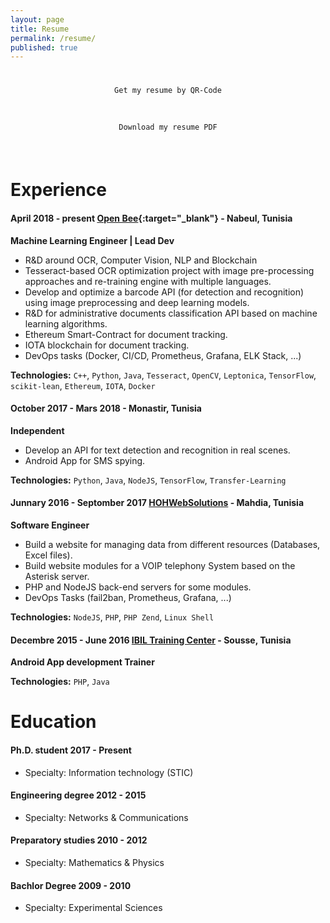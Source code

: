 ```yaml
---
layout: page
title: Resume
permalink: /resume/
published: true
---
```




<style>
  .icondemo {
    margin: 0;
    padding: 0;
    list-style: none;
    text-align: center;
    margin-left: -5px;
    margin-right: -5px;
  }
  .icondemo__item {
    width: 100%;
    float: center;
    padding: 0;
  }
  .icondemo__inner {
    margin: 5px;
    padding: 15px 10px;
    border-radius: 6px;
  }
  .icondemo__item .icon {
    display: inline-block;
    font-size: 2rem;
    margin-bottom: 10px;
    transition: transform .12s linear;
  }
  .icondemo__item:hover .icon {
    transform: scale(1.2)
  }
  .icondemo__item code {
    display: block;
  }
</style>


<ul class="icondemo">
    <li class="icondemo__item">
      <div class="icondemo__inner">
      <a href="/resume-qr/" ><i class="icon icon-qrcode"></i></a>
      <code>Get my resume by QR-Code</code>
      </div>
    </li>
</ul>

<ul class="icondemo">
    <li class="icondemo__item">
      <div class="icondemo__inner">
      <a href="/resume/pdf/Rabii_Elbeji_CV.pdf" ><i class="icon icon-address-book"></i></a>
      <code>Download my resume PDF</code>
      </div>
    </li>
</ul>
<br/>




# **Experience**

#### April 2018 - present  [Open Bee](https://www.openbee.com/){:target="_blank"} - Nabeul, Tunisia
**Machine Learning Engineer | Lead Dev**
* R&D around OCR, Computer Vision, NLP and Blockchain
* Tesseract-based OCR optimization project with image pre-processing approaches and re-training engine with multiple languages.
* Develop and optimize a barcode API (for detection and recognition) using image preprocessing and deep learning models.
* R&D for administrative documents classification API based on machine learning algorithms.
* Ethereum Smart-Contract for document tracking.
* IOTA blockchain for document tracking.
* DevOps tasks (Docker, CI/CD, Prometheus, Grafana, ELK Stack, ...)

**Technologies:** `C++`, `Python`, `Java`, `Tesseract`, `OpenCV`, `Leptonica`, `TensorFlow`, `scikit-lean`, `Ethereum`, `IOTA`, `Docker`

#### October 2017 - Mars 2018 - Monastir, Tunisia
**Independent**
* Develop an API for text detection and recognition in real scenes.
* Android App for SMS spying.

**Technologies:** `Python`, `Java`, `NodeJS`, `TensorFlow`, `Transfer-Learning`

#### Junnary 2016 - Septomber 2017 [HOHWebSolutions]() - Mahdia, Tunisia
**Software Engineer**
* Build a website for managing data from different resources (Databases, Excel files).
* Build website modules for a VOIP telephony System based on the Asterisk server.
* PHP and NodeJS back-end servers for some modules.
* DevOps Tasks (fail2ban, Prometheus, Grafana, ...)

**Technologies:** `NodeJS`, `PHP`, `PHP Zend`, `Linux Shell`

#### Decembre 2015 - June 2016 [IBIL Training Center]() - Sousse, Tunisia
**Android App development Trainer**

**Technologies:**  `PHP`, `Java`

# **Education**

#### Ph.D. student 2017 - Present
* Specialty: Information technology (STIC)

####  Engineering degree 2012 - 2015
* Specialty: Networks & Communications

#### Preparatory studies 2010 - 2012
* Specialty: Mathematics & Physics

#### Bachlor Degree 2009 - 2010
* Specialty: Experimental Sciences
